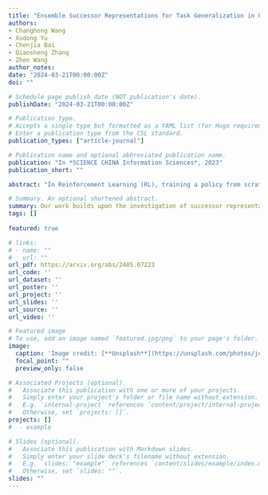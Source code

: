 ```yaml
---
title: "Ensemble Successor Representations for Task Generalization in Offline-to-Online Reinforcement Learning."
authors:
- Changhong Wang
- Xudong Yu
- Chenjia Bai
- Qiaosheng Zhang
- Zhen Wang
author_notes:
date: "2024-03-21T00:00:00Z"
doi: ""

# Schedule page publish date (NOT publication's date).
publishDate: "2024-03-21T00:00:00Z"

# Publication type.
# Accepts a single type but formatted as a YAML list (for Hugo requirements).
# Enter a publication type from the CSL standard.
publication_types: ["article-journal"]

# Publication name and optional abbreviated publication name.
publication: "In *SCIENCE CHINA Information Sciences*, 2023"
publication_short: ""

abstract: "In Reinforcement Learning (RL), training a policy from scratch with online experiences can be inefficient because of the difficulties in exploration. Recently, offline RL provides a promising solution by giving an initialized offline policy, which can be refined through online interactions. However, existing approaches primarily perform offline and online learning in the same task, without considering the task generalization problem in offline-to-online adaptation. In real-world applications, it is common that we only have an offline dataset from a specific task while aiming for fast online-adaptation for several tasks. To address this problem, our work builds upon the investigation of successor representations for task generalization in online RL and extends the framework to incorporate offline-to-online learning. We demonstrate that the conventional paradigm using successor features cannot effectively utilize offline data and improve the performance for the new task by online fine-tuning. To mitigate this, we introduce a novel methodology that leverages offline data to acquire an ensemble of successor representations and subsequently constructs ensemble Q functions. This approach enables robust representation learning from datasets with different coverage and facilitates fast adaption of Q functions towards new tasks during the online fine-tuning phase. Extensive empirical evaluations provide compelling evidence showcasing the superior performance of our method in generalizing to diverse or even unseen tasks."

# Summary. An optional shortened abstract.
summary: Our work builds upon the investigation of successor representations for task generalization in online RL and extends the framework to incorporate offline-to-online learning.  
tags: []
  
featured: true

# links:
# - name: ""
#   url: ""
url_pdf: https://arxiv.org/abs/2405.07223
url_code: ''
url_dataset: ''
url_poster: ''
url_project: ''
url_slides: ''
url_source: ''
url_video: ''

# Featured image
# To use, add an image named `featured.jpg/png` to your page's folder. 
image:
  caption: 'Image credit: [**Unsplash**](https://unsplash.com/photos/jdD8gXaTZsc)'
  focal_point: ""
  preview_only: false

# Associated Projects (optional).
#   Associate this publication with one or more of your projects.
#   Simply enter your project's folder or file name without extension.
#   E.g. `internal-project` references `content/project/internal-project/index.md`.
#   Otherwise, set `projects: []`.
projects: []
#  - example

# Slides (optional).
#   Associate this publication with Markdown slides.
#   Simply enter your slide deck's filename without extension.
#   E.g. `slides: "example"` references `content/slides/example/index.md`.
#   Otherwise, set `slides: ""`.
slides: ""
---
```


